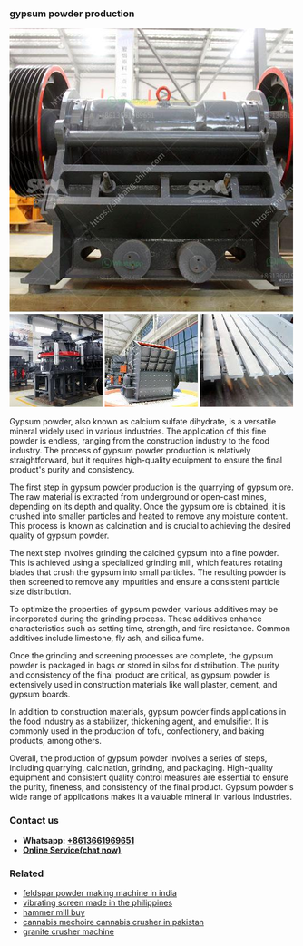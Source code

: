 <h3>gypsum powder production</h3><img src='1708497624.jpg' alt=''><p>Gypsum powder, also known as calcium sulfate dihydrate, is a versatile mineral widely used in various industries. The application of this fine powder is endless, ranging from the construction industry to the food industry. The process of gypsum powder production is relatively straightforward, but it requires high-quality equipment to ensure the final product's purity and consistency.</p><p>The first step in gypsum powder production is the quarrying of gypsum ore. The raw material is extracted from underground or open-cast mines, depending on its depth and quality. Once the gypsum ore is obtained, it is crushed into smaller particles and heated to remove any moisture content. This process is known as calcination and is crucial to achieving the desired quality of gypsum powder.</p><p>The next step involves grinding the calcined gypsum into a fine powder. This is achieved using a specialized grinding mill, which features rotating blades that crush the gypsum into small particles. The resulting powder is then screened to remove any impurities and ensure a consistent particle size distribution.</p><p>To optimize the properties of gypsum powder, various additives may be incorporated during the grinding process. These additives enhance characteristics such as setting time, strength, and fire resistance. Common additives include limestone, fly ash, and silica fume.</p><p>Once the grinding and screening processes are complete, the gypsum powder is packaged in bags or stored in silos for distribution. The purity and consistency of the final product are critical, as gypsum powder is extensively used in construction materials like wall plaster, cement, and gypsum boards.</p><p>In addition to construction materials, gypsum powder finds applications in the food industry as a stabilizer, thickening agent, and emulsifier. It is commonly used in the production of tofu, confectionery, and baking products, among others.</p><p>Overall, the production of gypsum powder involves a series of steps, including quarrying, calcination, grinding, and packaging. High-quality equipment and consistent quality control measures are essential to ensure the purity, fineness, and consistency of the final product. Gypsum powder's wide range of applications makes it a valuable mineral in various industries.</p><h3>Contact us</h3><ul><li><strong>Whatsapp:&nbsp;<a href="https://wa.me/8613661969651">+8613661969651</a></strong></li><li><a href="https://swt.shibang-china.com/?git&amp;zhl&amp;gypsum powder production"><strong>Online Service(chat now)</strong></a></li></ul><h3>Related</h3><ul><li><a href='feldspar powder making machine in india.md'>feldspar powder making machine in india</a></li><li><a href='vibrating screen made in the philippines.md'>vibrating screen made in the philippines</a></li><li><a href='hammer mill buy.md'>hammer mill buy</a></li><li><a href='cannabis mechoire cannabis crusher in pakistan.md'>cannabis mechoire cannabis crusher in pakistan</a></li><li><a href='granite crusher machine.md'>granite crusher machine</a></li></ul>